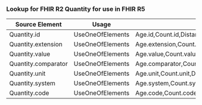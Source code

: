 ### Lookup for FHIR R2 Quantity for use in FHIR R5

| Source Element | Usage | Target |
| -------------- | ----- | ------ |
| Quantity.id | UseOneOfElements | Age.id,Count.id,Distance.id,Duration.id,Money.id,Quantity.id |
| Quantity.extension | UseOneOfElements | Age.extension,Count.extension,Distance.extension,Duration.extension,Money.extension,Quantity.extension |
| Quantity.value | UseOneOfElements | Age.value,Count.value,Distance.value,Duration.value,Money.value,Quantity.value |
| Quantity.comparator | UseOneOfElements | Age.comparator,Count.comparator,Distance.comparator,Duration.comparator,Quantity.comparator |
| Quantity.unit | UseOneOfElements | Age.unit,Count.unit,Distance.unit,Duration.unit,Money.currency,Quantity.unit |
| Quantity.system | UseOneOfElements | Age.system,Count.system,Distance.system,Duration.system,Quantity.system |
| Quantity.code | UseOneOfElements | Age.code,Count.code,Distance.code,Duration.code,Money.currency,Quantity.code |
